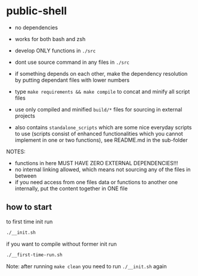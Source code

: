 # public-shell

* no dependencies
* works for both bash and zsh

* develop ONLY functions in `./src`
* dont use source command in any files in `./src`
* if something depends on each other, make the dependency resolution by putting dependant files with lower numbers
* type `make requirements && make compile` to concat and minify all script files
* use only compiled and minified `build/*` files for sourcing in external projects

* also contains `standalone_scripts` which are some nice everyday scripts to use (scripts consist of enhanced functionalities
  which you cannot implement in one or two functions), see README.md in the sub-folder

NOTES: 
* functions in here MUST HAVE ZERO EXTERNAL DEPENDENCIES!!!
* no internal linking allowed, which means not sourcing any of the files in between
* if you need access from one files data or functions to another one internally, put the content together in ONE file


## how to start

to first time init run

```bash
./__init.sh
```

if you want to compile without former init run

```bash
./__first-time-run.sh
```

Note: after running `make clean` you need to run `./__init.sh` again
